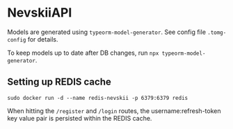 # NevskiiAPI

Models are generated using `typeorm-model-generator`. See config file `.tomg-config` for details.

To keep models up to date after DB changes, run `npx typeorm-model-generator`.

## Setting up REDIS cache

`sudo docker run -d --name redis-nevskii -p 6379:6379 redis`

When hitting the `/register` and `/login` routes, the username:refresh-token key value pair is persisted within the REDIS cache.
